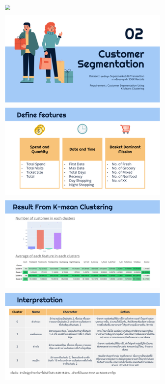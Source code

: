 ![](images/github-small.PNG)

![This is an image](Images/02-1.PNG)

![This is an image](Images/02-2.PNG)

![This is an image](Images/02-3.PNG)

![This is an image](Images/02-4.PNG)
